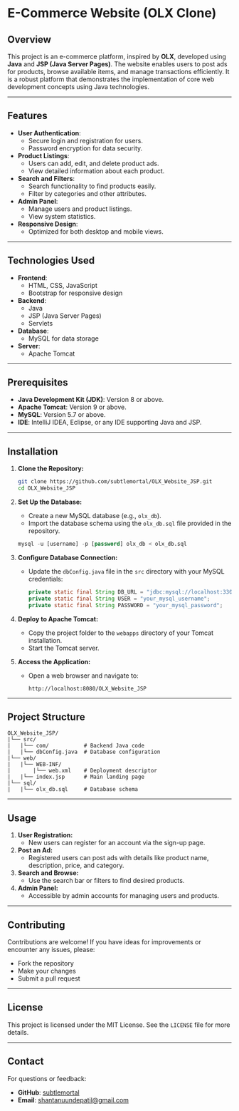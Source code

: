 # E-Commerce Website (OLX Clone)

## Overview
This project is an e-commerce platform, inspired by **OLX**, developed using **Java** and **JSP (Java Server Pages)**. The website enables users to post ads for products, browse available items, and manage transactions efficiently. It is a robust platform that demonstrates the implementation of core web development concepts using Java technologies.

---

## Features
- **User Authentication**:
  - Secure login and registration for users.
  - Password encryption for data security.
- **Product Listings**:
  - Users can add, edit, and delete product ads.
  - View detailed information about each product.
- **Search and Filters**:
  - Search functionality to find products easily.
  - Filter by categories and other attributes.
- **Admin Panel**:
  - Manage users and product listings.
  - View system statistics.
- **Responsive Design**:
  - Optimized for both desktop and mobile views.

---

## Technologies Used
- **Frontend**:
  - HTML, CSS, JavaScript
  - Bootstrap for responsive design
- **Backend**:
  - Java
  - JSP (Java Server Pages)
  - Servlets
- **Database**:
  - MySQL for data storage
- **Server**:
  - Apache Tomcat

---

## Prerequisites
- **Java Development Kit (JDK)**: Version 8 or above.
- **Apache Tomcat**: Version 9 or above.
- **MySQL**: Version 5.7 or above.
- **IDE**: IntelliJ IDEA, Eclipse, or any IDE supporting Java and JSP.

---

## Installation

1. **Clone the Repository:**
   ```bash
   git clone https://github.com/subtlemortal/OLX_Website_JSP.git
   cd OLX_Website_JSP
   ```

2. **Set Up the Database:**
   - Create a new MySQL database (e.g., `olx_db`).
   - Import the database schema using the `olx_db.sql` file provided in the repository.
   ```sql
   mysql -u [username] -p [password] olx_db < olx_db.sql
   ```

3. **Configure Database Connection:**
   - Update the `dbConfig.java` file in the `src` directory with your MySQL credentials:
     ```java
     private static final String DB_URL = "jdbc:mysql://localhost:3306/olx_db";
     private static final String USER = "your_mysql_username";
     private static final String PASSWORD = "your_mysql_password";
     ```

4. **Deploy to Apache Tomcat:**
   - Copy the project folder to the `webapps` directory of your Tomcat installation.
   - Start the Tomcat server.

5. **Access the Application:**
   - Open a web browser and navigate to:
     ```
     http://localhost:8080/OLX_Website_JSP
     ```

---

## Project Structure
```
OLX_Website_JSP/
|└── src/
|   |└── com/           # Backend Java code
|   |└── dbConfig.java  # Database configuration
|└── web/
|   |└── WEB-INF/
|       |└── web.xml    # Deployment descriptor
|   |└── index.jsp      # Main landing page
|└── sql/
|   |└── olx_db.sql     # Database schema
```

---

## Usage

1. **User Registration:**
   - New users can register for an account via the sign-up page.
2. **Post an Ad:**
   - Registered users can post ads with details like product name, description, price, and category.
3. **Search and Browse:**
   - Use the search bar or filters to find desired products.
4. **Admin Panel:**
   - Accessible by admin accounts for managing users and products.

---

## Contributing
Contributions are welcome! If you have ideas for improvements or encounter any issues, please:
- Fork the repository
- Make your changes
- Submit a pull request

---

## License
This project is licensed under the MIT License. See the `LICENSE` file for more details.

---

## Contact
For questions or feedback:
- **GitHub**: [subtlemortal](https://github.com/subtlemortal)
- **Email**: shantanuundepatil@gmail.com

